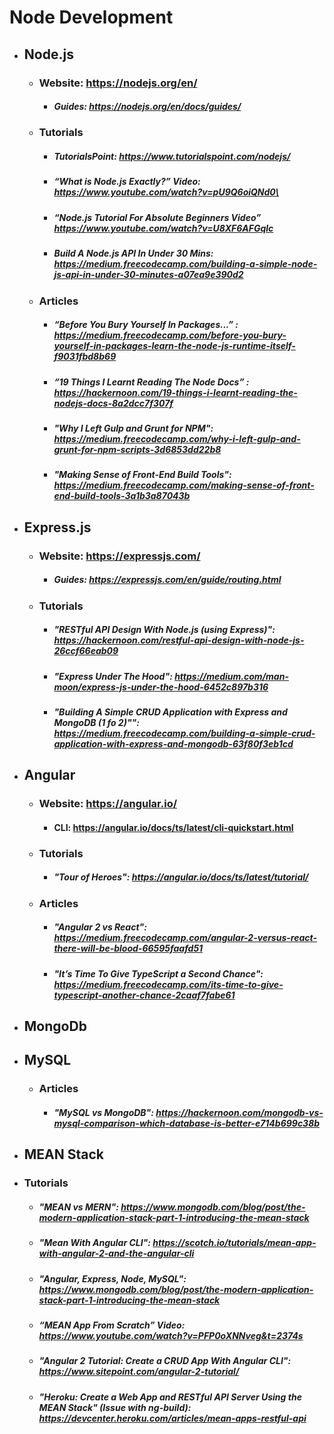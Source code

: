 # Node Development

- ## Node.js

  - ### Website: https://nodejs.org/en/
    - ##### Guides: https://nodejs.org/en/docs/guides/

  - ### Tutorials
      - ##### TutorialsPoint: https://www.tutorialspoint.com/nodejs/
      - ##### “What is Node.js Exactly?” Video: https://www.youtube.com/watch?v=pU9Q6oiQNd0\
      - ##### “Node.js Tutorial For Absolute Beginners Video” https://www.youtube.com/watch?v=U8XF6AFGqlc
      - ##### Build A Node.js API In Under 30 Mins: https://medium.freecodecamp.com/building-a-simple-node-js-api-in-under-30-minutes-a07ea9e390d2

  - ### Articles
      - ##### “Before You Bury Yourself In Packages...” : https://medium.freecodecamp.com/before-you-bury-yourself-in-packages-learn-the-node-js-runtime-itself-f9031fbd8b69
      - ##### “19 Things I Learnt Reading The Node Docs” : https://hackernoon.com/19-things-i-learnt-reading-the-nodejs-docs-8a2dcc7f307f
      - ##### "Why I Left Gulp and Grunt for NPM": https://medium.freecodecamp.com/why-i-left-gulp-and-grunt-for-npm-scripts-3d6853dd22b8
      - ##### "Making Sense of Front-End Build Tools": https://medium.freecodecamp.com/making-sense-of-front-end-build-tools-3a1b3a87043b


- ## Express.js

  - ### Website: https://expressjs.com/
    - ##### Guides: https://expressjs.com/en/guide/routing.html
  - ### Tutorials
    - ##### "RESTful API Design With Node.js (using Express)": https://hackernoon.com/restful-api-design-with-node-js-26ccf66eab09
    - ##### "Express Under The Hood": https://medium.com/man-moon/express-js-under-the-hood-6452c897b316
    - ##### "Building A Simple CRUD Application with Express and MongoDB (1 fo 2)"": https://medium.freecodecamp.com/building-a-simple-crud-application-with-express-and-mongodb-63f80f3eb1cd


- ## Angular

  - ### Website: https://angular.io/
    - #### CLI: https://angular.io/docs/ts/latest/cli-quickstart.html
  - ### Tutorials
    - ##### "Tour of Heroes": https://angular.io/docs/ts/latest/tutorial/
  - ### Articles
    - ##### "Angular 2 vs React": https://medium.freecodecamp.com/angular-2-versus-react-there-will-be-blood-66595faafd51
    - ##### "It’s Time To Give TypeScript a Second Chance": https://medium.freecodecamp.com/its-time-to-give-typescript-another-chance-2caaf7fabe61


- ## MongoDb


- ## MySQL

  - ### Articles
    - ##### "MySQL vs MongoDB": https://hackernoon.com/mongodb-vs-mysql-comparison-which-database-is-better-e714b699c38b


- ## MEAN Stack
 - ### Tutorials
    - ##### "MEAN vs MERN": https://www.mongodb.com/blog/post/the-modern-application-stack-part-1-introducing-the-mean-stack
    - ##### "Mean With Angular CLI": https://scotch.io/tutorials/mean-app-with-angular-2-and-the-angular-cli
    - ##### "Angular, Express, Node, MySQL": https://www.mongodb.com/blog/post/the-modern-application-stack-part-1-introducing-the-mean-stack
    - ##### “MEAN App From Scratch”  Video:  https://www.youtube.com/watch?v=PFP0oXNNveg&t=2374s
    - ##### "Angular 2 Tutorial: Create a CRUD App With Angular CLI": https://www.sitepoint.com/angular-2-tutorial/
    - ##### "Heroku: Create a Web App and RESTful API Server Using the MEAN Stack" (Issue with ng-build): https://devcenter.heroku.com/articles/mean-apps-restful-api

